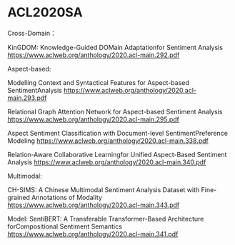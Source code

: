 # ACL2020SA


Cross-Domain：

KinGDOM: Knowledge-Guided DOMain Adaptationfor Sentiment Analysis
https://www.aclweb.org/anthology/2020.acl-main.292.pdf


Aspect-based:

Modelling Context and Syntactical Features for Aspect-based SentimentAnalysis
https://www.aclweb.org/anthology/2020.acl-main.293.pdf

Relational Graph Attention Network for Aspect-based Sentiment Analysis
https://www.aclweb.org/anthology/2020.acl-main.295.pdf

Aspect Sentiment Classification with Document-level SentimentPreference Modeling
https://www.aclweb.org/anthology/2020.acl-main.338.pdf

Relation-Aware Collaborative Learningfor Unified Aspect-Based Sentiment Analysis
https://www.aclweb.org/anthology/2020.acl-main.340.pdf


Multimodal:

CH-SIMS: A Chinese Multimodal Sentiment Analysis Dataset with Fine-grained Annotations of Modality
https://www.aclweb.org/anthology/2020.acl-main.343.pdf


Model:
SentiBERT: A Transferable Transformer-Based Architecture forCompositional Sentiment Semantics
https://www.aclweb.org/anthology/2020.acl-main.341.pdf

